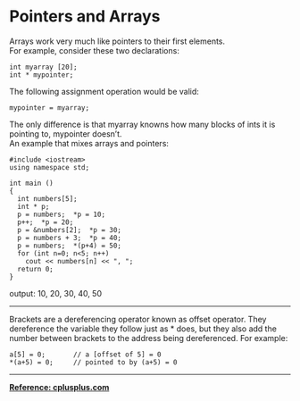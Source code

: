 # Pointers and Arrays
Arrays work very much like pointers to their first elements.  
For example, consider these two declarations:  

```
int myarray [20];
int * mypointer;

```
The following assignment operation would be valid:  
```
mypointer = myarray;
```

The only difference is that myarray knowns how many blocks of ints it is pointing to, mypointer doesn’t.  
An example that mixes arrays and pointers:  

```
#include <iostream>
using namespace std;

int main ()
{
  int numbers[5];
  int * p;
  p = numbers;  *p = 10;
  p++;  *p = 20;
  p = &numbers[2];  *p = 30;
  p = numbers + 3;  *p = 40;
  p = numbers;  *(p+4) = 50;
  for (int n=0; n<5; n++)
    cout << numbers[n] << ", ";
  return 0;
}
```
output: 10, 20, 30, 40, 50

---
Brackets are a dereferencing operator known as offset operator. They dereference the variable they follow just as * does, but they also add the number between brackets to the address being dereferenced. For example:  

```
a[5] = 0;       // a [offset of 5] = 0
*(a+5) = 0;     // pointed to by (a+5) = 0 
```

---
**[Reference: cplusplus.com](http://www.cplusplus.com/doc/tutorial/pointers/)**